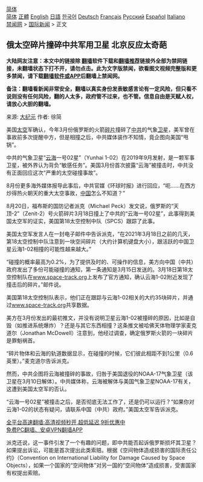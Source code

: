  <!-- 面包屑导航 --> <div class="breadcrumb"><!-- GTranslate: https://gtranslate.io/ -->  <div class="switcher notranslate">  <div class="selected">  <a href="#" onclick="return false;"> 简体</a>  </div>  <div class="option">  <a href="https://www.bannedbook.org" onclick="doGTranslate('zh-CN|zh-CN');jQuery('div.switcher div.selected a').html(jQuery(this).html());return false;" title="简体中文" class="nturl selected"> 简体</a>  <a href="https://www.bannedbook.org/zh-tw/" onclick="doGTranslate('zh-CN|zh-TW');jQuery('div.switcher div.selected a').html(jQuery(this).html());return false;" title="繁體中文" class="nturl"> 正體</a>  <a href="https://www.bannedbook.org/en/" onclick="doGTranslate('zh-CN|en');jQuery('div.switcher div.selected a').html(jQuery(this).html());return false;" title="English" class="nturl"> English</a>  <a href="https://www.bannedbook.org/ja/" onclick="doGTranslate('zh-CN|ja');jQuery('div.switcher div.selected a').html(jQuery(this).html());return false;" title="日本語" class="nturl"> 日語</a>  <a href="https://www.bannedbook.org/ko/" onclick="doGTranslate('zh-CN|ko');jQuery('div.switcher div.selected a').html(jQuery(this).html());return false;" title="한국어" class="nturl"> 한국어</a>  <a href="https://www.bannedbook.org/de/" onclick="doGTranslate('zh-CN|de');jQuery('div.switcher div.selected a').html(jQuery(this).html());return false;" title="Deutsch" class="nturl"> Deutsch</a>  <a href="https://www.bannedbook.org/fr/" onclick="doGTranslate('zh-CN|fr');jQuery('div.switcher div.selected a').html(jQuery(this).html());return false;" title="Français" class="nturl"> Français</a>  <a href="https://www.bannedbook.org/ru/" onclick="doGTranslate('zh-CN|ru');jQuery('div.switcher div.selected a').html(jQuery(this).html());return false;" title="Русский" class="nturl"> Русский</a>  <a href="https://www.bannedbook.org/es/" onclick="doGTranslate('zh-CN|es');jQuery('div.switcher div.selected a').html(jQuery(this).html());return false;" title="Español" class="nturl"> Español</a>  <a href="https://www.bannedbook.org/it/" onclick="doGTranslate('zh-CN|it');jQuery('div.switcher div.selected a').html(jQuery(this).html());return false;" title="Italiano" class="nturl"> Italiano</a>  </div>  </div>      <div class='breadcrumb-sub'><!-- Breadcrumb NavXT 6.3.0 --> <a href="https://www.bannedbook.org/" class="home">禁闻网</a> &gt; <a href="https://www.bannedbook.org/bnews/worldnews/" class="category">国际新闻</a> &gt; 正文</div></div><h2>俄太空碎片撞碎中共军用卫星 北京反应太奇葩</h2> <p class="notice"><b>大陆网友注意：本文中的链接除 <a href="https://github.com/bannedbook/fanqiang" >翻墙</a>软件下载和<a href="https://github.com/killgcd/justmysocks/blob/master/README.md">翻墙推荐</a>链接外全部为禁网链接，未翻墙状态下打不开，请勿点击。此为文字版禁闻，欲看图文视频完整版和更多禁闻，请下载<a href="https://github.com/bannedbook/fanqiang">翻墙软件或APP</a>后翻墙上禁闻网。</p><p>备注：翻墙看新闻非常安全，翻墙以真实身份发表敏感言论有一定风险，但只看不说则没有任何风险，翻的人太多，政府管不过来，也不管。信息自由是天赋人权，请放心大胆的翻墙。</b></p>  <div class="entry"> <p>来源:&nbsp;<span class='wp_keywordlink_affiliate'><a href="http://www.epochtimes.com/" title="大纪元" target="_blank">大纪元</a></span>                            作者:&nbsp;徐简                           </p> <p>美国<a href="https://www.bannedbook.org/bnews/tag/%e5%a4%aa%e7%a9%ba/" class="st_tag internal_tag" rel="tag" title="标签 太空 下的日志">太空</a>军确认，今年3月份俄罗斯的火箭<a href="https://www.bannedbook.org/bnews/tag/%E7%A2%8E%E7%89%87/" class="st_tag internal_tag" rel="tag" title="标签 碎片 下的日志">碎片</a>撞碎了<a href="https://www.bannedbook.org/bnews/tag/%e4%b8%ad%e5%85%b1/" class="st_tag internal_tag" rel="tag" title="标签 中共 下的日志">中共</a>的气象<a href="https://www.bannedbook.org/bnews/tag/%e5%8d%ab%e6%98%9f/" class="st_tag internal_tag" rel="tag" title="标签 卫星 下的日志">卫星</a>，美军曾在事故前多次提醒中方，但是相撞之后，中共媒体装作不知情，竟企图向美国“甩锅”。</p> <p>中共的气象卫星“<a href="https://www.bannedbook.org/bnews/tag/%E4%BA%91%E6%B5%B7/" class="st_tag internal_tag" rel="tag" title="标签 云海 下的日志">云海</a>一号02星”（Yunhai 1-02）在2019年9月发射，是一颗军事卫星，被外界认为背负“敏感任务”。美国3月份首次披露“云海”被撞击时，中共没有正面回应这次“严重的太空碰撞事故”。</p>  <p>8月份更多海外媒体报导此事后，中共官媒《环球时报》进行回应，“呃……在西方炒得热火朝天的重大太空事故，<span class='wp_keywordlink_affiliate'><a href="https://www.bannedbook.org/" title="中国" target="_blank">中国</a></span>怎么不知道？”</p> <p>8月20日，福布斯的国防记者派克（Michael Peck）发文说，俄罗斯的“天顶-2”（Zenit-2）号火箭碎片3月18日撞上了中共的“云海一号02星”，此事得到美国太空军的证实，美国第18太空控制中队（SPCS）跟踪了此事。</p> <p>美国太空军发言人在一封电子邮件中告诉派克，“在2021年3月18日之前的几天，第18太空控制中队注意到一块空间碎片（大约计算机键盘大小），跟活跃的中国卫星云海1-02相撞的可能性越来越大。”</p>  <p>“碰撞的概率最高为0.2%，为了提供及时的、可操作的信息，美方向中国（中共）政府发出了多份可能碰撞的通知，第一条通知是3月15日发送的。3月18日第18太空控制队在<a href="http://www.space-track.org">www.space-track.org</a>上发布了官方通知，确认云海1-02附近发现了撞击后的碎片。”邮件说。</p> <p>美国第18太空控制队表示，他们正在跟踪与云海1-02相关的大约35块碎片，并通过<a href="http://www.space-track.org">www.space-track.org</a>共享数据。</p> <p>美方在3月份发出的最初推文，并没有说明卫星云海1-02被撞碎的原因，比如是自毁（如推进系统爆炸）？还是与其它东西相撞？这条推文被哈佛天体物理学家麦克道尔（Jonathan McDowell）注意到，他经过调查，确定俄罗斯火箭的一块碎片是罪魁祸首。</p>  <p>“碎片物体和云海的轨道数据显示，在碰撞的时候，它们彼此相距不到1公里（0.6英里）。”麦克道尔告诉派克。</p> <p>然而，中共企图将云海被撞碎的事故，归咎于美国退役的NOAA-17气象卫星（该卫星在3月10日解体）。中共媒体称，云海被解体与美国气象卫星NOAA-17有关，这遭到美国太空军的否认。</p> <p>“云海一号02星”被撞击之后，是否彻底无法工作了，还是仍可以运行？“如果你对云海1-02的状态有疑问，请联系中国（中共）政府。”美国太空军告诉派克。</p>  <p class="texttj"> <a href="https://github.com/bannedbook/fanqiang/wiki/V2ray%E6%9C%BA%E5%9C%BA" target="_blank">全平台高速翻墙:高清视频秒开,超低延迟,9折优惠中</a><br/> <a href="https://github.com/bannedbook/fanqiang/wiki/%E7%A6%81%E9%97%BB%E7%BD%91%E5%AE%89%E5%8D%93%E7%BF%BB%E5%A2%99%E6%96%B0%E9%97%BBAPP" target="_blank">免费PC翻墙、安卓VPN翻墙APP</a></p><p>派克还说，这一事件引发了一个有趣的问题，即中共能否起诉俄罗斯损坏其卫星？如果提出诉讼，可能是首次提出此类索赔。根据《空间物体造成损害的国际责任公约》（Convention on International Liability for Damage Caused by Space Objects），如果一个国家的“空间物体”对另一国的“空间物体”造成损害，受害国家有权提出索赔。</p><a name='sharetosocial'></a>  <div style="margin-bottom:5px;padding-bottom:5px;clear:both"> <div id="archive-pix-1" class="banner-ads"> <!-- AuctionX Display platform tag START --> <div id="26318x728x90x621x_ADSLOT2" clicktrack="%%CLICK_URL_ESC%%"></div> <!-- AuctionX Display platform tag END --> </div> <div id="archive-pix-2" class="banner-ads"> <!-- AuctionX Display platform tag START --> <div id="26315x300x250x621x_ADSLOT2" clicktrack="%%CLICK_URL_ESC%%"></div> <!-- AuctionX Display platform tag END --> </div> </div>  <div id="archive-pix-1" class="banner-ads"> <!-- AuctionX Display platform tag START --> <div id="26318x728x90x621x_ADSLOT3" clicktrack="%%CLICK_URL_ESC%%"></div> <!-- AuctionX Display platform tag END --> </div> </div><!--END ENTRY--> 